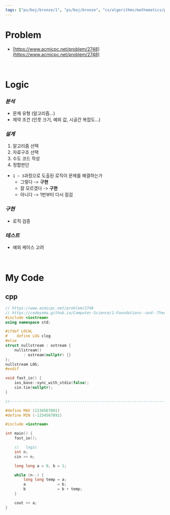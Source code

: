```yaml
---
tags: ["ps/boj/bronze/1", "ps/boj/bronze", "cs/algorithms/mathematics/ps","cs/algorithms/dynamic-programming/ps"]
---
```


# Problem
- [https://www.acmicpc.net/problem/2748](https://www.acmicpc.net/problem/2748)

<br/>

# Logic

### *분석*
- 문제 유형 (알고리즘...)
- 제약 조건 (인풋 크기, 예외 값, 시공간 복잡도...)

### *설계*
1. 알고리즘 선택
2. 자료구조 선택
3. 수도 코드 작성
4. 정합판단
  - `1 ~ 3`과정으로 도출된 로직이 문제를 해결하는가
    - 그렇다 -> **구현**
    - 잘 모르겠다 -> **구현**
    - 아니다 -> 1번부터 다시 점검

### *구현*
- 로직 검증

### *테스트*
- 예외 케이스 고려

<br/>

# My Code
## cpp
```cpp title="boj/2748.cpp"
// https://www.acmicpc.net/problem/2748
// https://codeyoma.github.io/Computer-Science/1-Foundations--and--Theory/Algorithms/ps/boj/2748/2748
#include <iostream>
using namespace std;

#ifdef LOCAL
#    define LOG clog
#else
struct nullstream : ostream {
    nullstream()
        : ostream(nullptr) {}
};
nullstream LOG;
#endif

void fast_io() {
    ios_base::sync_with_stdio(false);
    cin.tie(nullptr);
}

//--------------------------------------------------------------------------------------------------

#define MAX (1234567891)
#define MIN (-1234567891)

#include <iostream>

int main() {
    fast_io();

    //   logic
    int n;
    cin >> n;

    long long a = 0, b = 1;

    while (n--) {
        long long temp = a;
        a              = b;
        b              = b + temp;
    }

    cout << a;
}

```
